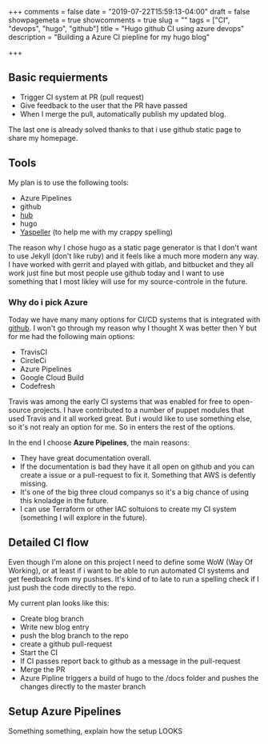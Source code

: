 +++
comments = false
date = "2019-07-22T15:59:13-04:00"
draft = false
showpagemeta = true
showcomments = true
slug = ""
tags = ["CI", "devops", "hugo", "github"]
title = "Hugo github CI using azure devops"
description = "Building a Azure CI piepline for my hugo blog"

+++

## Basic requierments

* Trigger CI system at PR (pull request)
* Give feedback to the user that the PR have passed
* When I merge the pull, automatically publish my updated blog.

The last one is already solved thanks to that i use github static page to share my homepage.

## Tools

My plan is to use the following tools:

* Azure Pipelines
* github
* [hub][hub_link]
* hugo
* [Yaspeller][yaspeller_git] (to help me with my crappy spelling)

The reason why I chose hugo as a static page generator is that I don't want to use Jekyll (don't like ruby) and it feels like a much more modern any way.
I have worked with gerrit and played with gitlab, and bitbucket and they all work just fine but most people use github today and I want to use something that I most likley will use for my source-controle in the future.

### Why do i pick Azure

Today we have many many options for CI/CD systems that is integrated with [github][github_ci].
I won't go through my reason why I thought X was better then Y but for me had the following main options:

* TravisCI
* CircleCi
* Azure Pipelines
* Google Cloud Build
* Codefresh

Travis was among the early CI systems that was enabled for free to open-source projects. I have contributed to a number of puppet modules that used Travis and it all worked great.
But i would like to use something else, so it's not realy an option for me.
So in enters the rest of the options.

In the end I choose **Azure Pipelines**, the main reasons:

* They have great documentation overall.
* If the documentation is bad they have it all open on github and you can create a issue or a pull-request to fix it. Something that AWS is defently missing.
* It's one of the big three cloud companys so it's a big chance of using this knoladge in the future.
* I can use Terraform or other IAC soltuions to create my CI system (something I will explore in the future).

## Detailed CI flow

Even though I'm alone on this project I need to define some WoW (Way Of Working), or at least if i want to be able to run automated CI systems and get feedback from my pushses. It's kind of to late to run a spelling check if I just push the code directly to the repo.

My current plan looks like this:

* Create blog branch
* Write new blog entry
* push the blog branch to the repo
* create a github pull-request
* Start the CI
* If CI passes report back to github as a message in the pull-request
* Merge the PR
* Azure Pipline triggers a build of hugo to the /docs folder and pushes the changes directly to the master branch

## Setup Azure Pipelines

Something something, explain how the setup LOOKS

[hub_link]: https://github.com/github/hub
[github_ci]: https://github.com/marketplace/category/continuous-integration
[yaspeller_git]: https://github.com/hcodes/yaspeller
